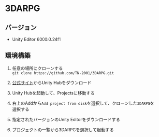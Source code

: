 # 3DARPG

## バージョン

- Unity Editor 6000.0.24f1


## 環境構築
1. 任意の場所にクローンする  
```git clone https://github.com/TN-2001/3DARPG.git```

1. [公式サイト](https://unity.com/ja/download)からUnity Hubをダウンロード

1. Unity Hubを起動して、Projectsに移動する

1. 右上のAddから`Add project from disk`を選択して、クローンした`3DARPG`を選択する

1. 指定されたバージョンのUnity Editorをダウンロードする

1. プロジェクトの一覧から3DARPGを選択して起動する
